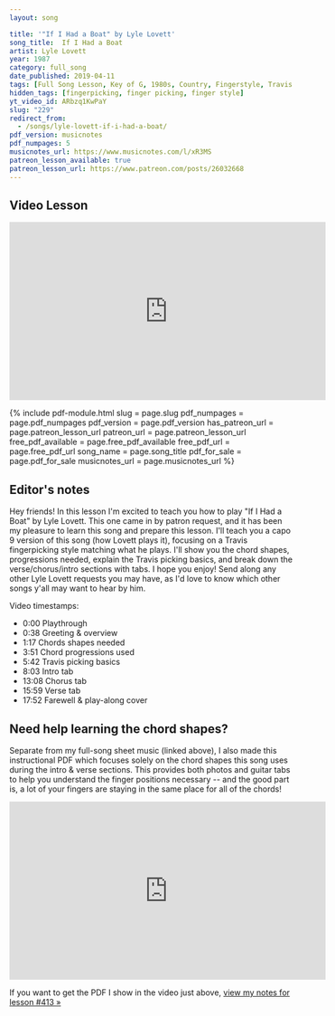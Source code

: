 ```yaml
---
layout: song

title: '"If I Had a Boat" by Lyle Lovett'
song_title:  If I Had a Boat
artist: Lyle Lovett
year: 1987
category: full_song
date_published: 2019-04-11
tags: [Full Song Lesson, Key of G, 1980s, Country, Fingerstyle, Travis Picking]
hidden_tags: [fingerpicking, finger picking, finger style]
yt_video_id: ARbzq1KwPaY
slug: "229"
redirect_from:
  - /songs/lyle-lovett-if-i-had-a-boat/
pdf_version: musicnotes
pdf_numpages: 5
musicnotes_url: https://www.musicnotes.com/l/xR3MS
patreon_lesson_available: true
patreon_lesson_url: https://www.patreon.com/posts/26032668
---
```


## Video Lesson

<iframe width="560" height="315" src="https://www.youtube.com/embed/ARbzq1KwPaY?showinfo=0" frameborder="0" allowfullscreen></iframe>

{% include pdf-module.html slug = page.slug pdf_numpages = page.pdf_numpages pdf_version = page.pdf_version has_patreon_url = page.patreon_lesson_url patreon_url = page.patreon_lesson_url free_pdf_available = page.free_pdf_available free_pdf_url = page.free_pdf_url song_name = page.song_title pdf_for_sale = page.pdf_for_sale musicnotes_url = page.musicnotes_url %}

## Editor's notes

Hey friends! In this lesson I'm excited to teach you how to play "If I Had a Boat" by Lyle Lovett. This one came in by patron request, and it has been my pleasure to learn this song and prepare this lesson. I'll teach you a capo 9 version of this song (how Lovett plays it), focusing on a Travis fingerpicking style matching what he plays. I'll show you the chord shapes, progressions needed, explain the Travis picking basics, and break down the verse/chorus/intro sections with tabs. I hope you enjoy! Send along any other Lyle Lovett requests you may have, as I'd love to know which other songs y'all may want to hear by him.

Video timestamps:

- 0:00 Playthrough
- 0:38 Greeting & overview
- 1:17 Chords shapes needed
- 3:51 Chord progressions used
- 5:42 Travis picking basics
- 8:03 Intro tab
- 13:08 Chorus tab
- 15:59 Verse tab
- 17:52 Farewell & play-along cover


## Need help learning the chord shapes?

Separate from my full-song sheet music (linked above), I also made this instructional PDF which focuses solely on the chord shapes this song uses during the intro & verse sections. This provides both photos and guitar tabs to help you understand the finger positions necessary -- and the good part is, a lot of your fingers are staying in the same place for all of the chords!

<iframe width="560" height="315" src="https://www.youtube.com/embed/AwF2muqKBGs" frameborder="0" allowfullscreen></iframe>

If you want to get the PDF I show in the video just above, [view my notes for lesson #413 »](http://playsongnotes.com/lessons/413)
